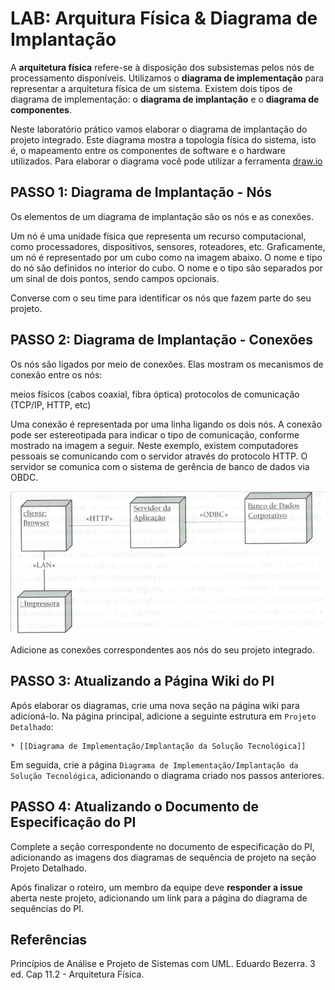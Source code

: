 # LAB: Arquitura Física & Diagrama de Implantação

A **arquitetura física** refere-se à disposição dos subsistemas pelos nós de processamento disponíveis.  Utilizamos o **diagrama de implementação** para representar a arquitetura física de um sistema. Existem dois tipos de diagrama de implementação: o **diagrama de implantação** e o **diagrama de componentes**.

Neste laboratório prático vamos elaborar o diagrama de implantação do projeto integrado. Este diagrama mostra a topologia física do sistema, isto é, o mapeamento entre os componentes de software e o hardware utilizados.  Para elaborar o diagrama você pode utilizar a ferramenta [draw.io](https://draw.io)

## PASSO 1: Diagrama de Implantação - Nós

Os elementos de um diagrama de implantação são os nós e as conexões.

Um nó é uma unidade física que representa um recurso computacional, como processadores, dispositivos, sensores, roteadores, etc. Graficamente, um nó é representado por um cubo como na imagem abaixo. O nome e tipo do nó são definidos no interior do cubo. O nome e o tipo são separados por um sinal de dois pontos, sendo campos opcionais.

Converse com o seu time para identificar os nós que fazem parte do seu projeto.

## PASSO 2: Diagrama de Implantação - Conexões

Os nós são ligados por meio de conexões. Elas mostram os mecanismos de conexão entre os nós:

 meios físicos (cabos coaxial, fibra óptica) 
protocolos de comunicação (TCP/IP, HTTP, etc)

Uma conexão é representada por uma linha ligando os dois nós. A conexão pode ser estereotipada para indicar o tipo de comunicação, conforme mostrado na imagem a seguir. Neste exemplo, existem computadores pessoais se comunicando com o servidor através do  protocolo HTTP. O servidor se comunica com o sistema de gerência de banco de dados via OBDC.

<img src="imagens/exemplo-diagrama-implantacao.png" width="600"/>

Adicione as conexões correspondentes aos nós do seu projeto integrado.

## PASSO 3: Atualizando a Página Wiki do PI

Após elaborar os diagramas, crie uma nova seção na página wiki para adicioná-lo. Na página principal, adicione a seguinte estrutura em `Projeto Detalhado`:

```
* [[Diagrama de Implementação/Implantação da Solução Tecnológica]]
```

Em seguida, crie a página `Diagrama de Implementação/Implantação da Solução Tecnológica`, adicionando o diagrama criado nos passos anteriores.

## PASSO 4: Atualizando o Documento de Especificação do PI

Complete a seção correspondente no documento de especificação do PI, adicionando as imagens dos diagramas de sequência de projeto na seção Projeto Detalhado.

Após finalizar o roteiro, um membro da equipe deve **responder a issue** aberta neste projeto, adicionando um link para a página do diagrama de sequências do PI.

## Referências

Princípios de Análise e Projeto de Sistemas com UML. Eduardo Bezerra. 3 ed. Cap 11.2 - Arquitetura Física.
